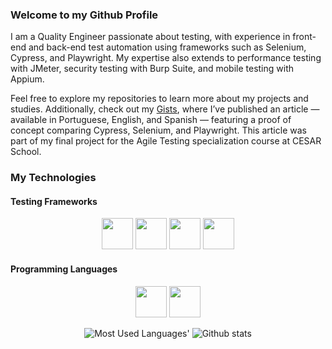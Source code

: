 ### Welcome to my Github Profile

I am a Quality Engineer passionate about testing, with experience in front-end and back-end test automation using frameworks such as Selenium, Cypress, and Playwright. My expertise also extends to performance testing with JMeter, security testing with Burp Suite, and mobile testing with Appium.

Feel free to explore my repositories to learn more about my projects and studies. Additionally, check out my [Gists](https://gist.github.com/AndradeTC86), where I’ve published an article — available in Portuguese, English, and Spanish — featuring a proof of concept comparing Cypress, Selenium, and Playwright. This article was part of my final project for the Agile Testing specialization course at CESAR School.

### My Technologies
#### Testing Frameworks
<p align="center">
  <img src="https://cdn.jsdelivr.net/gh/devicons/devicon@latest/icons/cypressio/cypressio-plain.svg" width="50" height="50">
  <img src="https://cdn.jsdelivr.net/gh/devicons/devicon@latest/icons/playwright/playwright-original.svg" width="50" height="50">
  <img src="https://cdn.jsdelivr.net/gh/devicons/devicon@latest/icons/selenium/selenium-original.svg"  width="50" height="50">  
  <img src="https://cdn.jsdelivr.net/gh/devicons/devicon@latest/icons/puppeteer/puppeteer-original.svg" width="50" height="50"/>
</p>

#### Programming Languages
<p align="center">
  <img src="https://cdn.jsdelivr.net/gh/devicons/devicon@latest/icons/javascript/javascript-original.svg" width="50" height="50">
  <img src="https://cdn.jsdelivr.net/gh/devicons/devicon@latest/icons/python/python-original.svg" width="50" height="50">
</p>

<p align="center">  
  <picture>
      <source media="(prefers-color-scheme: dark)" srcset="https://github-used-languages.vercel.app/AndradeTC86?theme=dark">
      <img alt="Most Used Languages'" src="https://github-used-languages.vercel.app/AndradeTC86">
  </picture>
  <img alt="Github stats" src="https://github-readme-stats.vercel.app/api?username=AndradeTC86&count_private=true&show_icons=true&theme=dracula" />
</p>
